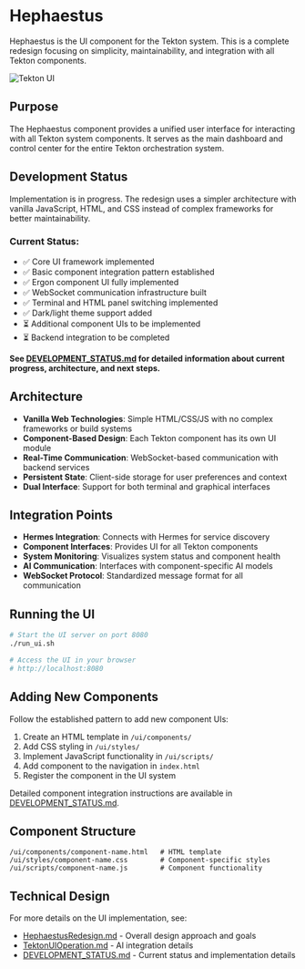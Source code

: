 # Hephaestus

Hephaestus is the UI component for the Tekton system. This is a complete redesign focusing on simplicity, maintainability, and integration with all Tekton components.

![Tekton UI](../../images/Tekton.png)

## Purpose

The Hephaestus component provides a unified user interface for interacting with all Tekton system components. It serves as the main dashboard and control center for the entire Tekton orchestration system.

## Development Status

Implementation is in progress. The redesign uses a simpler architecture with vanilla JavaScript, HTML, and CSS instead of complex frameworks for better maintainability.

### Current Status:
- ✅ Core UI framework implemented
- ✅ Basic component integration pattern established
- ✅ Ergon component UI fully implemented
- ✅ WebSocket communication infrastructure built
- ✅ Terminal and HTML panel switching implemented
- ✅ Dark/light theme support added
- ⏳ Additional component UIs to be implemented
- ⏳ Backend integration to be completed

**See [DEVELOPMENT_STATUS.md](./DEVELOPMENT_STATUS.md) for detailed information about current progress, architecture, and next steps.**

## Architecture

- **Vanilla Web Technologies**: Simple HTML/CSS/JS with no complex frameworks or build systems
- **Component-Based Design**: Each Tekton component has its own UI module
- **Real-Time Communication**: WebSocket-based communication with backend services
- **Persistent State**: Client-side storage for user preferences and context
- **Dual Interface**: Support for both terminal and graphical interfaces

## Integration Points

- **Hermes Integration**: Connects with Hermes for service discovery
- **Component Interfaces**: Provides UI for all Tekton components
- **System Monitoring**: Visualizes system status and component health 
- **AI Communication**: Interfaces with component-specific AI models
- **WebSocket Protocol**: Standardized message format for all communication

## Running the UI

```bash
# Start the UI server on port 8080
./run_ui.sh

# Access the UI in your browser
# http://localhost:8080
```

## Adding New Components

Follow the established pattern to add new component UIs:

1. Create an HTML template in `/ui/components/`
2. Add CSS styling in `/ui/styles/`
3. Implement JavaScript functionality in `/ui/scripts/`
4. Add component to the navigation in `index.html`
5. Register the component in the UI system

Detailed component integration instructions are available in [DEVELOPMENT_STATUS.md](./DEVELOPMENT_STATUS.md#component-integration-guide).

## Component Structure

```
/ui/components/component-name.html   # HTML template
/ui/styles/component-name.css        # Component-specific styles
/ui/scripts/component-name.js        # Component functionality
```

## Technical Design

For more details on the UI implementation, see:
- [HephaestusRedesign.md](./HephaestusRedesign.md) - Overall design approach and goals
- [TektonUIOperation.md](./TektonUIOperation.md) - AI integration details
- [DEVELOPMENT_STATUS.md](./DEVELOPMENT_STATUS.md) - Current status and implementation details